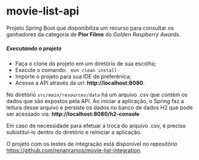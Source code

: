 # movie-list-api
Projeto Spring Boot que disponibiliza um recurso para consultar os ganhadores da categoria de <b>Pior Filme</b> do <i>Golden Raspberry Awards</i>.

##### Executando o projeto

* Faça o clone do projeto em um diretório de sua escolha;
* Execute o comando:
	<code>
		mvn clean install
	</code>
* Importe o projeto para sua IDE de preferênica;
* Acesse a API através da url: <b>http://localhost:8080</b>.

No diretório <code>src/main/resources/data</code> há um arquivo .csv que contém os dados que são expostos pela API. 
Ao iniciar a aplicação, o Spring faz a leitura desse arquivo e persiste os dados no banco de dados H2
que pode ser acessado via: <b>http://localhost:8080/h2-console</b>

Em caso de necessidade para efetuar a troca do arquivo .csv, é preciso subistituí-lo dentro do diretório e reiniciar a aplicação.

O projeto com os testes de integração está disponível no repositório <a>https://github.com/renanramos/movie-list-integration</a>.
